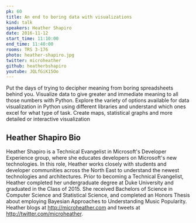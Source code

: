 ```yaml
---
pk: 60
title: An end to boring data with visualizations
kind: talk
speakers: Heather Shapiro
date: 2016-11-12
start_time: 11:10:00
end_time: 11:40:00
rooms: TRS 3-176
photo: heather-shapiro.jpg
twitter: microheather
github: heatherbshapiro
youtube: JQLfGiK15Oo
---
```


Put the days of trying to decipher meaning from boring spreadsheets behind you. Visualize data to give greater and immediate meaning to all those numbers with Python. Explore the variety of options available for data visualization in Python using different libraries and understand which ones excel for what type of task. Create maps, statistical graphs and more detailed or interactive visualization

## Heather Shapiro Bio

Heather Shapiro is a Technical Evangelist in Microsoft's Developer Experience group, where she educates developers on Microsoft's new technologies. In this role, Heather works closely with students and developer communities across the North East to understand the newest technologies and architectures. Prior to becoming a Technical Evangelist, Heather completed her undergraduate degree at Duke University and graduated in the Class of 2015. She received Bachelors of Science in Computer Science and Statistical Science, and completed an Honors Thesis about employing Bayesian Approaches to Understanding Music Popularity. Heather blogs at http://microheather.com and tweets at http://twitter.com/microheather.